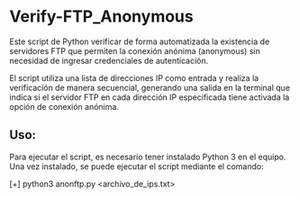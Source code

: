 # Verify-FTP_Anonymous

Este script de Python  verificar de forma automatizada la existencia de servidores FTP que permiten la conexión anónima (anonymous) sin necesidad de ingresar credenciales de autenticación.

El script utiliza una lista de direcciones IP como entrada y realiza la verificación de manera secuencial, generando una salida en la terminal que indica si el servidor FTP en cada dirección IP especificada tiene activada la opción de conexión anónima.

## **Uso:**

Para ejecutar el script, es necesario tener instalado Python 3 en el equipo. Una vez instalado, se puede ejecutar el script mediante el comando:

[+] python3 anonftp.py <archivo_de_ips.txt>
